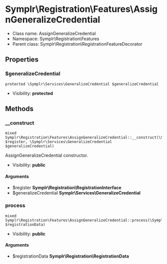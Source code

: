 Symplr\Registration\Features\AssignGeneralizeCredential
===============






* Class name: AssignGeneralizeCredential
* Namespace: Symplr\Registration\Features
* Parent class: Symplr\Registration\RegistrationFeatureDecorator





Properties
----------


### $generalizeCredential

    protected \Symplr\Services\GeneralizeCredential $generalizeCredential





* Visibility: **protected**


Methods
-------


### __construct

    mixed Symplr\Registration\Features\AssignGeneralizeCredential::__construct(\Symplr\Registration\RegistrationInterface $register, \Symplr\Services\GeneralizeCredential $generalizeCredential)

AssignGeneralizeCredential constructor.



* Visibility: **public**


#### Arguments
* $register **Symplr\Registration\RegistrationInterface**
* $generalizeCredential **Symplr\Services\GeneralizeCredential**



### process

    mixed Symplr\Registration\Features\AssignGeneralizeCredential::process(\Symplr\Registration\RegistrationData $registrationData)





* Visibility: **public**


#### Arguments
* $registrationData **Symplr\Registration\RegistrationData**


